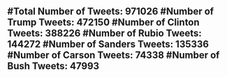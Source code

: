 #Total Number of Tweets: 971026 
#Number of Trump Tweets: 472150
#Number of Clinton Tweets: 388226
#Number of Rubio Tweets: 144272
#Number of Sanders Tweets: 135336
#Number of Carson Tweets: 74338
#Number of Bush Tweets: 47993
---
